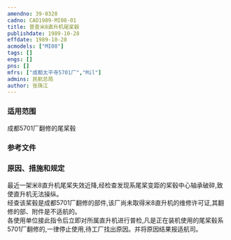 ```yaml
---
amendno: 39-0328  
cadno: CAD1989-MI08-01  
title: 普查米8直升机尾桨毂  
publishdate: 1989-10-28  
effdate: 1989-10-28  
acmodels: ["MI08"]  
tags: []  
engs: []  
pns: []  
mfrs: ["成都太平寺5701厂","Mil"]  
admins: 民航总局  
author: 张珠江  
---
```

  
### 适用范围  
成都5701厂翻修的尾桨毂  
  
<!--more-->  
### 参考文件  
  
### 原因、措施和规定  

  最近一架米8直升机尾桨失效近降,经检查发现系尾桨变距的桨毂中心轴承破碎,致使直升机无法操纵。  
  经查该桨毂是成都5701厂翻修的部件,该厂尚未取得米8直升机的维修许可证,其翻修的部、附件是不适航的。  
  各使用单位接此指令后立即对所属直升机进行普检,凡是正在装机使用的尾桨毂系5701厂翻修的,一律停止使用,待工厂找出原因。并将原因结果报适航司。  

